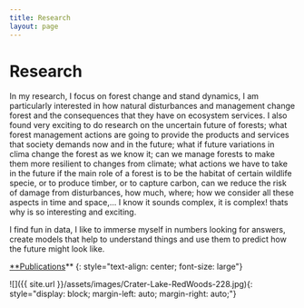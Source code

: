```yaml
---
title: Research
layout: page
---
```


# Research

In my research, I focus on forest change and stand dynamics, I am particularly interested in how natural disturbances and management change forest and the consequences that they have on ecosystem services. I also found very exciting to do research on the uncertain future of forests; what forest management actions are going to provide the products and services that society demands now and in the future; what if future variations in clima change the forest as we know it;  can we manage forests to make them more resilient to changes from climate; what actions we have to take in the future if the main role of a forest is to be the habitat of certain wildlife specie, or to produce timber, or to capture carbon,  can we reduce the risk of damage from disturbances, how much, where; how we consider all these aspects in time and space,... I know it sounds complex, it is complex! thats why is so interesting and exciting. 

I find fun in data, I like to immerse myself in numbers looking for answers, create models that help to understand things and use them to predict how the future might look like. 



[**Publications]({{site.url}}/research/publications-list/)** {: style="text-align: center; font-size: large"}



![]({{ site.url }}/assets/images/Crater-Lake-RedWoods-228.jpg){: style="display: block;     margin-left: auto;     margin-right: auto;"}